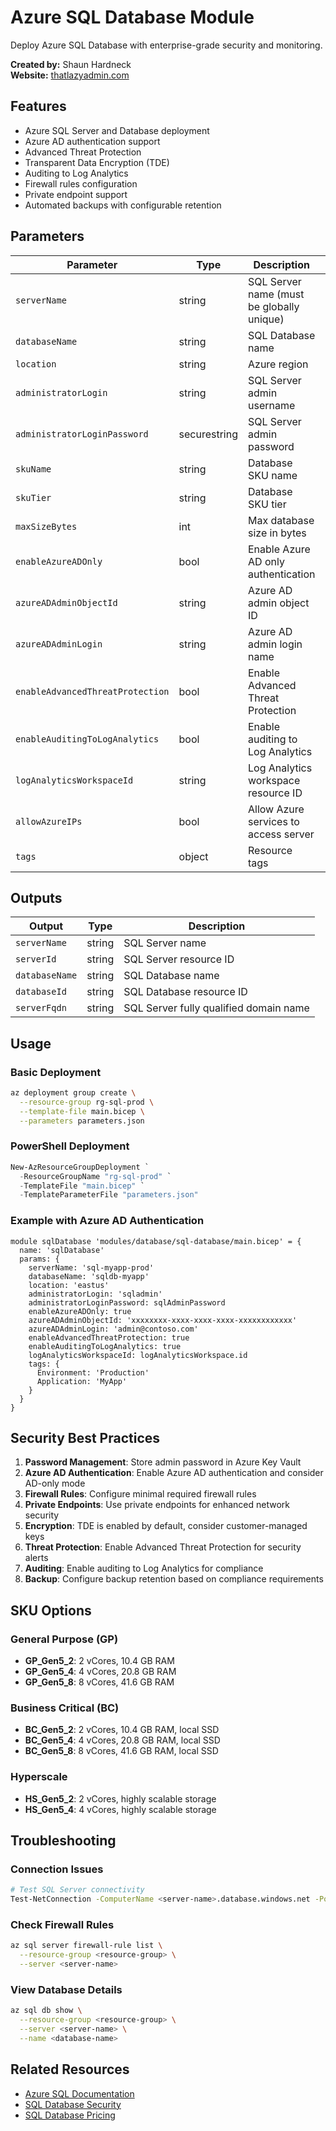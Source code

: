 # Azure SQL Database Module

Deploy Azure SQL Database with enterprise-grade security and monitoring.

**Created by:** Shaun Hardneck  
**Website:** [thatlazyadmin.com](https://thatlazyadmin.com)

## Features

- Azure SQL Server and Database deployment
- Azure AD authentication support
- Advanced Threat Protection
- Transparent Data Encryption (TDE)
- Auditing to Log Analytics
- Firewall rules configuration
- Private endpoint support
- Automated backups with configurable retention

## Parameters

| Parameter | Type | Description | Default |
|-----------|------|-------------|---------|
| `serverName` | string | SQL Server name (must be globally unique) | Required |
| `databaseName` | string | SQL Database name | Required |
| `location` | string | Azure region | `resourceGroup().location` |
| `administratorLogin` | string | SQL Server admin username | Required |
| `administratorLoginPassword` | securestring | SQL Server admin password | Required |
| `skuName` | string | Database SKU name | `GP_Gen5_2` |
| `skuTier` | string | Database SKU tier | `GeneralPurpose` |
| `maxSizeBytes` | int | Max database size in bytes | `34359738368` (32GB) |
| `enableAzureADOnly` | bool | Enable Azure AD only authentication | `false` |
| `azureADAdminObjectId` | string | Azure AD admin object ID | `''` |
| `azureADAdminLogin` | string | Azure AD admin login name | `''` |
| `enableAdvancedThreatProtection` | bool | Enable Advanced Threat Protection | `true` |
| `enableAuditingToLogAnalytics` | bool | Enable auditing to Log Analytics | `true` |
| `logAnalyticsWorkspaceId` | string | Log Analytics workspace resource ID | `''` |
| `allowAzureIPs` | bool | Allow Azure services to access server | `true` |
| `tags` | object | Resource tags | `{}` |

## Outputs

| Output | Type | Description |
|--------|------|-------------|
| `serverName` | string | SQL Server name |
| `serverId` | string | SQL Server resource ID |
| `databaseName` | string | SQL Database name |
| `databaseId` | string | SQL Database resource ID |
| `serverFqdn` | string | SQL Server fully qualified domain name |

## Usage

### Basic Deployment

```bash
az deployment group create \
  --resource-group rg-sql-prod \
  --template-file main.bicep \
  --parameters parameters.json
```

### PowerShell Deployment

```powershell
New-AzResourceGroupDeployment `
  -ResourceGroupName "rg-sql-prod" `
  -TemplateFile "main.bicep" `
  -TemplateParameterFile "parameters.json"
```

### Example with Azure AD Authentication

```bicep
module sqlDatabase 'modules/database/sql-database/main.bicep' = {
  name: 'sqlDatabase'
  params: {
    serverName: 'sql-myapp-prod'
    databaseName: 'sqldb-myapp'
    location: 'eastus'
    administratorLogin: 'sqladmin'
    administratorLoginPassword: sqlAdminPassword
    enableAzureADOnly: true
    azureADAdminObjectId: 'xxxxxxxx-xxxx-xxxx-xxxx-xxxxxxxxxxxx'
    azureADAdminLogin: 'admin@contoso.com'
    enableAdvancedThreatProtection: true
    enableAuditingToLogAnalytics: true
    logAnalyticsWorkspaceId: logAnalyticsWorkspace.id
    tags: {
      Environment: 'Production'
      Application: 'MyApp'
    }
  }
}
```

## Security Best Practices

1. **Password Management**: Store admin password in Azure Key Vault
2. **Azure AD Authentication**: Enable Azure AD authentication and consider AD-only mode
3. **Firewall Rules**: Configure minimal required firewall rules
4. **Private Endpoints**: Use private endpoints for enhanced network security
5. **Encryption**: TDE is enabled by default, consider customer-managed keys
6. **Threat Protection**: Enable Advanced Threat Protection for security alerts
7. **Auditing**: Enable auditing to Log Analytics for compliance
8. **Backup**: Configure backup retention based on compliance requirements

## SKU Options

### General Purpose (GP)

- **GP_Gen5_2**: 2 vCores, 10.4 GB RAM
- **GP_Gen5_4**: 4 vCores, 20.8 GB RAM
- **GP_Gen5_8**: 8 vCores, 41.6 GB RAM

### Business Critical (BC)

- **BC_Gen5_2**: 2 vCores, 10.4 GB RAM, local SSD
- **BC_Gen5_4**: 4 vCores, 20.8 GB RAM, local SSD
- **BC_Gen5_8**: 8 vCores, 41.6 GB RAM, local SSD

### Hyperscale

- **HS_Gen5_2**: 2 vCores, highly scalable storage
- **HS_Gen5_4**: 4 vCores, highly scalable storage

## Troubleshooting

### Connection Issues

```bash
# Test SQL Server connectivity
Test-NetConnection -ComputerName <server-name>.database.windows.net -Port 1433
```

### Check Firewall Rules

```bash
az sql server firewall-rule list \
  --resource-group <resource-group> \
  --server <server-name>
```

### View Database Details

```bash
az sql db show \
  --resource-group <resource-group> \
  --server <server-name> \
  --name <database-name>
```

## Related Resources

- [Azure SQL Documentation](https://docs.microsoft.com/azure/azure-sql/)
- [SQL Database Security](https://docs.microsoft.com/azure/azure-sql/database/security-overview)
- [SQL Database Pricing](https://azure.microsoft.com/pricing/details/sql-database/)
